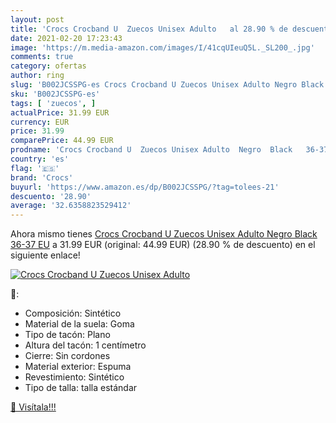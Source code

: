 ```yaml
---
layout: post
title: 'Crocs Crocband U  Zuecos Unisex Adulto   al 28.90 % de descuento'
date: 2021-02-20 17:23:43
image: 'https://m.media-amazon.com/images/I/41cqUIeuQ5L._SL200_.jpg'
comments: true
category: ofertas
author: ring
slug: 'B002JCSSPG-es Crocs Crocband U Zuecos Unisex Adulto Negro Black 36-37 EU'
sku: 'B002JCSSPG-es'
tags: [ 'zuecos', ]
actualPrice: 31.99 EUR
currency: EUR
price: 31.99
comparePrice: 44.99 EUR
prodname: 'Crocs Crocband U  Zuecos Unisex Adulto  Negro  Black   36-37 EU'
country: 'es'
flag: '🇪🇸'
brand: 'Crocs'
buyurl: 'https://www.amazon.es/dp/B002JCSSPG/?tag=tolees-21'
descuento: '28.90'
average: '32.6358823529412'
---
```


Ahora mismo tienes [Crocs Crocband U  Zuecos Unisex Adulto  Negro  Black   36-37 EU](https://www.amazon.es/dp/B002JCSSPG/?tag=tolees-21) a 31.99 EUR (original: 44.99 EUR) (28.90 %  de descuento) en el siguiente enlace!

[![Crocs Crocband U  Zuecos Unisex Adulto  ](https://m.media-amazon.com/images/I/41cqUIeuQ5L._SL200_.jpg)](https://www.amazon.es/dp/B002JCSSPG/?tag=tolees-21)

🔎:

- Composición: Sintético
- Material de la suela: Goma
- Tipo de tacón: Plano
- Altura del tacón: 1 centímetro
- Cierre: Sin cordones
- Material exterior: Espuma
- Revestimiento: Sintético
- Tipo de talla: talla estándar

[🛒 Visítala!!!](https://www.amazon.es/dp/B002JCSSPG/?tag=tolees-21)
